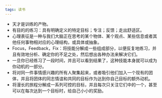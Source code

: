```yaml
---
tags: 读书
---
```


* 天才是训练的产物。
* 有目的的练习：具有明确定义的特定目标；专注；反馈；走出舒适区。
* 心理表征是一种与我们大脑正在思考的某个物体、某个观点、某些信息或者其他任何事物相对应的心理结构，或具体或抽象。
* Focus，Feedback，Fix：将技能分解成一些组成部分，以便反复地练习，并且有效地分析、确定你的不足之处，然后想出各种办法来解决它们。
* 一旦你已经练习了一段时间，并且可以看到结果了，这种技能本身就可以成为你动机的一部分。
* 将对同一件事情感兴趣的所有人聚集起来，或者吸引他们加入一个现有的团体，并且将团体的同志情谊和共同的目标作为达到你自己目标的额外动机。
* 将漫长的旅程分解成一系列可控的目标，并且每次只关注它们中的一个，甚至可以在每次达到一个目标时，给自己小小的奖励。

